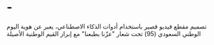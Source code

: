 # -
تصميم مقطع فيديو قصير باستخدام أدوات الذكاء الاصطناعي، يعبر عن هوية اليوم الوطني السعودي (95) تحت شعار "عزّنا بطبعنا" مع إبراز القيم الوطنية الأصيلة
